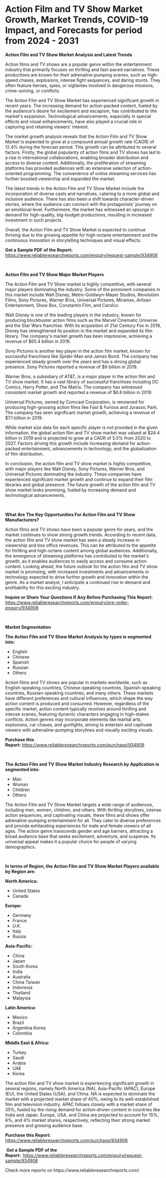 <p><h1>Action Film and TV Show Market Growth, Market Trends, COVID-19 Impact, and Forecasts for period from 2024 - 2031</h1></p><p><strong>Action Film and TV Show Market Analysis and Latest Trends</strong></p>
<p><p>Action films and TV shows are a popular genre within the entertainment industry that primarily focuses on thrilling and fast-paced narratives. These productions are known for their adrenaline-pumping scenes, such as high-speed chases, explosions, intense fight sequences, and daring stunts. They often feature heroes, spies, or vigilantes involved in dangerous missions, crime-solving, or conflicts.</p><p>The Action Film and TV Show Market has experienced significant growth in recent years. The increasing demand for action-packed content, fueled by the audience's desire for excitement and escapism, has contributed to the market's expansion. Technological advancements, especially in special effects and visual enhancements, have also played a crucial role in capturing and retaining viewers' interest.</p><p>The market growth analysis reveals that the Action Film and TV Show Market is expected to grow at a compound annual growth rate (CAGR) of 12.4% during the forecast period. This growth can be attributed to several factors. Firstly, the global popularity of action films and TV shows has led to a rise in international collaborations, enabling broader distribution and access to diverse content. Additionally, the proliferation of streaming platforms has provided audiences with an extensive selection of action-oriented programming. The convenience of online streaming services has further boosted viewership and expanded the market.</p><p>The latest trends in the Action Film and TV Show Market include the incorporation of diverse casts and narratives, catering to a more global and inclusive audience. There has also been a shift towards character-driven stories, where the audience can connect with the protagonists' journey on an emotional level. Furthermore, the market has witnessed an upsurge in demand for high-quality, big-budget productions, resulting in increased investment in such projects.</p><p>Overall, the Action Film and TV Show Market is expected to continue thriving due to the growing appetite for high-octane entertainment and the continuous innovation in storytelling techniques and visual effects.</p></p>
<p><strong>Get a Sample PDF of the Report:&nbsp;</strong> <a href="https://www.reliableresearchreports.com/enquiry/request-sample/934908">https://www.reliableresearchreports.com/enquiry/request-sample/934908</a></p>
<p>&nbsp;</p>
<p><strong>Action Film and TV Show Major Market Players</strong></p>
<p><p>The Action Film and TV Show market is highly competitive, with several major players dominating the industry. Some of the prominent companies in this market include Walt Disney, Metro-Goldwyn-Mayer Studios, Revolution Films, Sony Pictures, Warner Bros, Universal Pictures, Miramax, Artisan Entertainment, Show Box, Constantin Film, and Carolco.</p><p>Walt Disney is one of the leading players in the industry, known for producing blockbuster action films such as the Marvel Cinematic Universe and the Star Wars franchise. With its acquisition of 21st Century Fox in 2019, Disney has strengthened its position in the market and expanded its film library. The company's market growth has been impressive, achieving a revenue of $65.4 billion in 2019.</p><p>Sony Pictures is another key player in the action film market, known for successful franchises like Spider-Man and James Bond. The company has experienced steady growth over the years and has a strong global presence. Sony Pictures reported a revenue of $9 billion in 2019.</p><p>Warner Bros, a subsidiary of AT&T, is a major player in the action film and TV show market. It has a vast library of successful franchises including DC Comics, Harry Potter, and The Matrix. The company has witnessed consistent market growth and reported a revenue of $6.8 billion in 2019.</p><p>Universal Pictures, owned by Comcast Corporation, is renowned for producing high-grossing action films like Fast & Furious and Jurassic Park. The company has seen significant market growth, achieving a revenue of $7.1 billion in 2019.</p><p>While market size data for each specific player is not provided in the given information, the global action film and TV show market was valued at $24.4 billion in 2019 and is projected to grow at a CAGR of 5.5% from 2020 to 2027. Factors driving this growth include increasing demand for action-packed entertainment, advancements in technology, and the globalization of film distribution.</p><p>In conclusion, the action film and TV show market is highly competitive, with major players like Walt Disney, Sony Pictures, Warner Bros, and Universal Pictures dominating the industry. These companies have experienced significant market growth and continue to expand their film libraries and global presence. The future growth of the action film and TV show market looks promising, fueled by increasing demand and technological advancements.</p></p>
<p>&nbsp;</p>
<p><strong>What Are The Key Opportunities For Action Film and TV Show Manufacturers?</strong></p>
<p><p>Action films and TV shows have been a popular genre for years, and the market continues to show strong growth trends. According to recent data, the action film and TV show market has seen a steady increase in viewership and box office revenues. This can be attributed to the appetite for thrilling and high-octane content among global audiences. Additionally, the emergence of streaming platforms has contributed to the market's growth, as it enables audiences to easily access and consume action content. Looking ahead, the future outlook for the action film and TV show market is promising, with increased investments and advancements in technology expected to drive further growth and innovation within the genre. As a market analyst, I anticipate a continued rise in demand and profitability for this exciting industry.</p></p>
<p><strong>Inquire or Share Your Questions If Any Before Purchasing This Report:</strong> <a href="https://www.reliableresearchreports.com/enquiry/pre-order-enquiry/934908">https://www.reliableresearchreports.com/enquiry/pre-order-enquiry/934908</a></p>
<p>&nbsp;</p>
<p><strong>Market Segmentation</strong></p>
<p><strong>The Action Film and TV Show Market Analysis by types is segmented into:</strong></p>
<p><ul><li>English</li><li>Chinese</li><li>Spanish</li><li>Russian</li><li>Others</li></ul></p>
<p><p>Action films and TV shows are popular in markets worldwide, such as English-speaking countries, Chinese-speaking countries, Spanish-speaking countries, Russian-speaking countries, and many others. These markets have different preferences and cultural influences, which shape the way action content is produced and consumed. However, regardless of the specific market, action content typically revolves around thrilling and intense scenes, featuring dynamic characters engaging in high-stakes conflicts. Action genres may incorporate elements like martial arts, explosions, car chases, and gunfights, aiming to entertain and captivate viewers with adrenaline-pumping storylines and visually exciting visuals.</p></p>
<p><strong>Purchase this Report:&nbsp;</strong><a href="https://www.reliableresearchreports.com/purchase/934908">https://www.reliableresearchreports.com/purchase/934908</a></p>
<p>&nbsp;</p>
<p><strong>The Action Film and TV Show Market Industry Research by Application is segmented into:</strong></p>
<p><ul><li>Man</li><li>Woman</li><li>Children</li><li>Others</li></ul></p>
<p><p>The Action Film and TV Show Market targets a wide range of audiences, including men, women, children, and others. With thrilling storylines, intense action sequences, and captivating visuals, these films and shows offer adrenaline-pumping entertainment for all. They cater to diverse preferences and provide exhilarating experiences for male and female viewers of all ages. The action genre transcends gender and age barriers, attracting a broad audience base that seeks excitement, adventure, and suspense. Its universal appeal makes it a popular choice for people of varying demographics.</p></p>
<p>&nbsp;</p>
<p><strong>In terms of Region, the Action Film and TV Show Market Players available by Region are:</strong></p>
<p>
    <p> <strong> North America: </strong>
        <ul>
            <li>United States</li>
            <li>Canada</li>
        </ul>
        </p> 
    <p> <strong> Europe: </strong>
        <ul>
            <li>Germany</li>
            <li>France</li>
            <li>U.K.</li>
            <li>Italy</li>
            <li>Russia</li>
        </ul>
        </p> 
    <p> <strong> Asia-Pacific: </strong>
        <ul>
            <li>China</li>
            <li>Japan</li>
            <li>South Korea</li>
            <li>India</li>
            <li>Australia</li>
            <li>China Taiwan</li>
            <li>Indonesia</li>
            <li>Thailand</li>
            <li>Malaysia</li>
        </ul>
        </p> 
    <p> <strong> Latin America: </strong>
        <ul>
            <li>Mexico</li>
            <li>Brazil</li>
            <li>Argentina Korea</li>
            <li>Colombia</li>
        </ul>
        </p> 
    <p> <strong> Middle East & Africa: </strong>
        <ul>
            <li>Turkey</li>
            <li>Saudi</li>
            <li>Arabia</li>
            <li>UAE</li>
            <li>Korea</li>
        </ul>
    </p>
    </p>
<p><p>The action film and TV show market is experiencing significant growth in several regions, namely North America (NA), Asia-Pacific (APAC), Europe (EU), the United States (USA), and China. NA is expected to dominate the market with a projected market share of 40%, owing to its well-established film and television industry. APAC follows closely with a market share of 35%, fueled by the rising demand for action-driven content in countries like India and Japan. Europe, USA, and China are projected to account for 15%, 6%, and 4% market shares, respectively, reflecting their strong market presence and growing audience base.</p></p>
<p><strong>Purchase this Report: </strong><a href="https://www.reliableresearchreports.com/purchase/934908">https://www.reliableresearchreports.com/purchase/934908</a></p>
<p>&nbsp;<strong>Get a Sample PDF of the Report:&nbsp;&nbsp;</strong><a href="https://www.reliableresearchreports.com/enquiry/request-sample/934908">https://www.reliableresearchreports.com/enquiry/request-sample/934908</a></p>
<p><strong></strong></p>
<p>Check more reports on https://www.reliableresearchreports.com/</p>